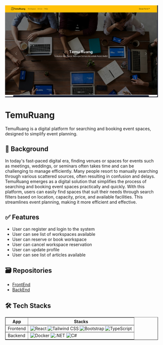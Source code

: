 ![img](./public/Screenshot%20from%202024-12-04%2022-33-43.png)

# TemuRuang

TemuRuang is a digital platform for searching and booking event spaces, designed to simplify event planning. 

## 🔎 Background

In today's fast-paced digital era, finding venues or spaces for events such as meetings, weddings, or seminars often takes time and can be challenging to manage efficiently. Many people resort to manually searching through various scattered sources, often resulting in confusion and delays. TemuRuang emerges as a digital solution that simplifies the process of searching and booking event spaces practically and quickly. With this platform, users can easily find spaces that suit their needs through search filters based on location, capacity, price, and available facilities. This streamlines event planning, making it more efficient and effective.

## ✅ Features

- User can register and login to the system
- User can see list of workspaces available
- User can reserve or book workspace
- User can cancel workspace reservation
- User can update profile
- User can see list of articles available

## 🗃️ Repositories

- [FrontEnd](https://github.com/devanfer02/temuruang-fe)
- [BackEnd](https://github.com/devanfer02/temuruang-be)

## 🛠️ Tech Stacks

<table border="1" >
  <thead>
    <tr>
      <th>App</th>
      <th>Stacks</th>
    </tr>
  </thead>
  <tbody>
    <tr>
      <td>Frontend</td>
      <td>
        <img src="https://skillicons.dev/icons?i=react" alt="React" />
        <img src="https://skillicons.dev/icons?i=tailwind" alt="Tailwind CSS" />
        <img src="https://skillicons.dev/icons?i=bootstrap" alt="Bootstrap" />
        <img src="https://skillicons.dev/icons?i=typescript" alt="TypeScript" />
      </td>
    </tr>
    <tr>
      <td>Backend</td>
      <td>
        <img src="https://skillicons.dev/icons?i=docker" alt="Docker" />
        <img src="https://skillicons.dev/icons?i=net" alt=".NET" />
        <img src="https://skillicons.dev/icons?i=cs" alt="C#" />
      </td>
    </tr>
  </tbody>
</table>

